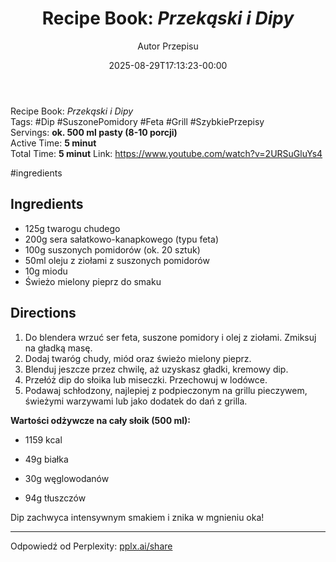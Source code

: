﻿---
draft: true
title: "Recipe Book: _Przekąski i Dipy_"
author: "Autor Przepisu"
recipe_image: images/recipe-headers/default.avif
date: 2025-08-29T17:13:23-00:00
categories: ["sniadania"]
tags: ["draft"]
tagline: "Przepis do sformatowania"
servings: 4
prep_time: 15
cook: true
cook_time: 30
calories: 300
protein: 20
fat: 10
carbohydrate: 25
---
Recipe Book: _Przekąski i Dipy_  
Tags: #Dip #SuszonePomidory #Feta #Grill #SzybkiePrzepisy  
Servings: **ok. 500 ml pasty (8-10 porcji)**  
Active Time: **5 minut**  
Total Time: **5 minut**
Link: https://www.youtube.com/watch?v=2URSuGluYs4

#ingredients

## Ingredients

-  125g twarogu chudego
-  200g sera sałatkowo-kanapkowego (typu feta)
-  100g suszonych pomidorów (ok. 20 sztuk)
-  50ml oleju z ziołami z suszonych pomidorów
-  10g miodu
-  Świeżo mielony pieprz do smaku

## Directions

1. Do blendera wrzuć ser feta, suszone pomidory i olej z ziołami. Zmiksuj na gładką masę.
2. Dodaj twaróg chudy, miód oraz świeżo mielony pieprz.
3. Blenduj jeszcze przez chwilę, aż uzyskasz gładki, kremowy dip.
4. Przełóż dip do słoika lub miseczki. Przechowuj w lodówce.
5. Podawaj schłodzony, najlepiej z podpieczonym na grillu pieczywem, świeżymi warzywami lub jako dodatek do dań z grilla.

**Wartości odżywcze na cały słoik (500 ml):**

- 1159 kcal
    
- 49g białka
    
- 30g węglowodanów
    
- 94g tłuszczów
    

Dip zachwyca intensywnym smakiem i znika w mgnieniu oka!

---

Odpowiedź od Perplexity: [pplx.ai/share](https://www.perplexity.ai/search/pplx.ai/share)